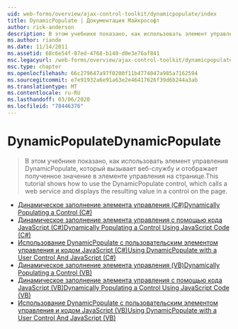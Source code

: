 ```yaml
---
uid: web-forms/overview/ajax-control-toolkit/dynamicpopulate/index
title: DynamicPopulate | Документация Майкрософт
author: rick-anderson
description: В этом учебнике показано, как использовать элемент управления DynamicPopulate, который вызывает веб-службу и отображает полученное значение в элементе управления на странице.
ms.author: riande
ms.date: 11/14/2011
ms.assetid: 68c6e54f-87ed-4768-b140-d0e3e76af841
msc.legacyurl: /web-forms/overview/ajax-control-toolkit/dynamicpopulate
msc.type: chapter
ms.openlocfilehash: 66c279647a97f0200f11b4774047a985a7162594
ms.sourcegitcommit: e7e91932a6e91a63e2e46417626f39d6b244a3ab
ms.translationtype: MT
ms.contentlocale: ru-RU
ms.lasthandoff: 03/06/2020
ms.locfileid: "78446376"
---
```

# <a name="dynamicpopulate"></a><span data-ttu-id="441bf-103">DynamicPopulate</span><span class="sxs-lookup"><span data-stu-id="441bf-103">DynamicPopulate</span></span>

> <span data-ttu-id="441bf-104">В этом учебнике показано, как использовать элемент управления DynamicPopulate, который вызывает веб-службу и отображает полученное значение в элементе управления на странице.</span><span class="sxs-lookup"><span data-stu-id="441bf-104">This tutorial shows how to use the DynamicPopulate control, which calls a web service and displays the resulting value in a control on the page.</span></span>

- [<span data-ttu-id="441bf-105">Динамическое заполнение элемента управления (C#)</span><span class="sxs-lookup"><span data-stu-id="441bf-105">Dynamically Populating a Control (C#)</span></span>](dynamically-populating-a-control-cs.md)
- [<span data-ttu-id="441bf-106">Динамическое заполнение элемента управления с помощью кода JavaScript (C#)</span><span class="sxs-lookup"><span data-stu-id="441bf-106">Dynamically Populating a Control Using JavaScript Code (C#)</span></span>](dynamically-populating-a-control-using-javascript-code-cs.md)
- [<span data-ttu-id="441bf-107">Использование DynamicPopulate с пользовательским элементом управления и кодом JavaScript (C#)</span><span class="sxs-lookup"><span data-stu-id="441bf-107">Using DynamicPopulate with a User Control And JavaScript (C#)</span></span>](using-dynamicpopulate-with-a-user-control-and-javascript-cs.md)
- [<span data-ttu-id="441bf-108">Динамическое заполнение элемента управления (VB)</span><span class="sxs-lookup"><span data-stu-id="441bf-108">Dynamically Populating a Control (VB)</span></span>](dynamically-populating-a-control-vb.md)
- [<span data-ttu-id="441bf-109">Динамическое заполнение элемента управления с помощью кода JavaScript (VB)</span><span class="sxs-lookup"><span data-stu-id="441bf-109">Dynamically Populating a Control Using JavaScript Code (VB)</span></span>](dynamically-populating-a-control-using-javascript-code-vb.md)
- [<span data-ttu-id="441bf-110">Использование DynamicPopulate с пользовательским элементом управления и кодом JavaScript (VB)</span><span class="sxs-lookup"><span data-stu-id="441bf-110">Using DynamicPopulate with a User Control And JavaScript (VB)</span></span>](using-dynamicpopulate-with-a-user-control-and-javascript-vb.md)
